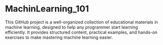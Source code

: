 # MachinLearning_101
This GitHub project is a well-organized collection of educational materials in machine learning, designed to help any programmer start learning efficiently. It provides structured content, practical examples, and hands-on exercises to make mastering machine learning easier.
